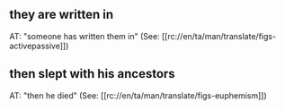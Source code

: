 ## they are written in ##

AT: "someone has written them in" (See: [[rc://en/ta/man/translate/figs-activepassive]])

## then slept with his ancestors ##

AT: "then he died" (See: [[rc://en/ta/man/translate/figs-euphemism]])